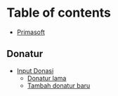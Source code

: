 # Table of contents

* [Primasoft](README.md)

## Donatur

* [Input Donasi](donatur/input-donatur/README.md)
  * [Donatur lama](donatur/input-donatur/donatur-lama.md)
  * [Tambah donatur baru](donatur/input-donatur/tambah-donatur-baru.md)

